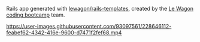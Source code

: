 Rails app generated with [lewagon/rails-templates](https://github.com/lewagon/rails-templates), created by the [Le Wagon coding bootcamp](https://www.lewagon.com) team.


https://user-images.githubusercontent.com/93097561/228646112-feabef62-4342-416e-9600-d7471f2fef68.mp4

